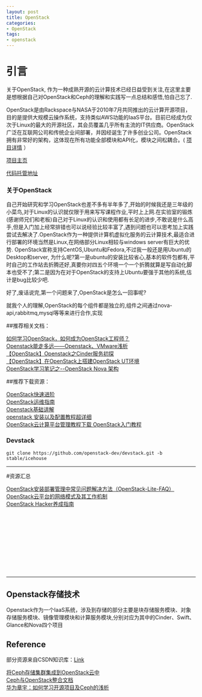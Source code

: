 ```yaml
---
layout: post
title: OpenStack 
categories: 
- OpenStack 
tags:
- openstack
---
```



# 引言

关于OpenStack, 作为一种成熟开源的云计算技术已经日益受到关注,在这里主要是想根据自己对OpenStack和Ceph的理解和实践写一点总结和感悟,怕自己忘了.

OpenStack是由Rackspace与NASA于2010年7月共同推出的云计算开源项目，目的是提供大规模云操作系统，支持类似AWS功能的IaaS平台。目前已经成为仅次于Linux的最大的开源社区，其会员覆盖几乎所有主流的IT供应商。OpenStack广泛在互联网公司和传统企业间部署，并因经诞生了许多创业公司。OpenStack拥有非常好的架构，这体现在所有功能全部模块和API化，模块之间松耦合。( [项目详情](https://code.csdn.net/openkb/p-OpenStack) ）     

[项目主页](http://www.openstack.org/)    

[代码托管地址](https://github.com/openstack/openstack)   

### 关于OpenStack

自己开始研究和学习OpenStack也差不多有半年多了,开始的时候我还是三年级的小菜鸟,对于Linux的认识就仅限于用来写写课程作业,平时上上网.在实验室的锻炼(感谢师兄们和老板)自己对于Linux的认识和使用都有长足的进步,不敢说是什么高手,但是入门加上经常排错也可以说经验比较丰富了,遇到问题也可以思考加上实践尝试去解决了.OpenStack作为一种提供计算机虚拟化服务的云计算技术,最适合进行部署的环境当然是Linux,在网络部分Linux相较与windows server有巨大的优势. OpenStack宣称支持CentOS,Ubuntu和Fedora,不过我一般还是用Ubuntu的Desktop和server, 为什么呢?第一是ubuntu的安装比较省心,基本的软件包都有,平时自己的工作站去折腾还好,真要你对四五个环境一个一个折腾就算是写自动化脚本也受不了;第二是因为在对于OpenStack的支持上Ubuntu要强于其他的系统,估计是bug比较少吧.

好了,废话说完,第一个问题来了,OpenStack是怎么一回事呢?

就我个人的理解,OpenStack的每个组件都是独立的,组件之间通过nova-api,rabbitmq,mysql等等来进行合作,实现






##推荐相关文档：

[如何学习OpenStack，如何成为OpenStack工程师？](http://blog.csdn.net/z_lstone/article/details/14127227)   
[Openstack能走多远——Openstack、VMware浅析](http://blog.csdn.net/u012620688/article/details/13743517)   
[【OpenStack】Openstack之Cinder服务初探](http://blog.csdn.net/lynn_kong/article/details/8659145)    
[【OpenStack】在OpenStack上搭建OpenStack UT环境](http://blog.csdn.net/lynn_kong/article/details/9665027)   
[OpenStack学习笔记之--OpenStack Nova 架构](http://blog.csdn.net/xiangmin2587/article/details/7737778)    

##推荐下载资源：

[OpenStack快速进阶](http://download.csdn.net/detail/bilyyang/5810571)    
[OpenStack运维指南](http://download.csdn.net/detail/adela_09/5130471)     
[Openstack基础讲解](http://download.csdn.net/detail/necessary8/4474697)   
[openstack 安装以及配置教程超详细](http://download.csdn.net/detail/zhenxi537/4427341)    
[OpenStack云计算平台管理教程下载 OpenStack入门教程](http://download.csdn.net/detail/u010973404/6580117)    

### Devstack

```
git clone https://github.com/openstack-dev/devstack.git -b stable/icehouse
```


---
#资源汇总

[OpenStack安装部署管理中常见问题解决方法（OpenStack-Lite-FAQ）](http://blog.csdn.net/hilyoo/article/details/7746634)     
[OpenStack云平台的网络模式及其工作机制](http://blog.csdn.net/hilyoo/article/details/7721401)     
[OpenStack Hacker养成指南](https://www.ustack.com/blog/openstack_hacker/)      
[]()    
[]()    
[]()    
[]()    
[]()    
[]()    
[]()    
[]()    
[]()    
[]()    
[]()    


---

## Openstack存储技术

Openstack作为一个IaaS系统，涉及到存储的部分主要是块存储服务模块、对象存储服务模块、镜像管理模块和计算服务模块,分别对应为其中的Cinder、Swift、Glance和Nova四个项目

## Reference

部分资源来自CSDN知识库：[Link](http://code.csdn.net/news/2821726)    

[将Ceph存储集群集成到OpenStack云中](http://www.ibm.com/developerworks/cn/cloud/library/cl-openstackceph/)    
[Ceph与OpenStack整合文档](http://blog.csdn.net/epugv/article/details/16889135)   
[华为章宇：如何学习开源项目及Ceph的浅析](http://www.csdn.net/article/2014-04-10/2819247-how-to-learn-opensouce-project-&-ceph/2)
